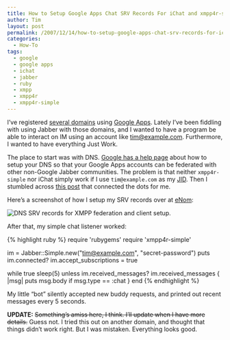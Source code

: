 ```yaml
---
title: How to Setup Google Apps Chat SRV Records For iChat and xmpp4r-simple
author: Tim
layout: post
permalink: /2007/12/14/how-to-setup-google-apps-chat-srv-records-for-ichat-and-xmpp4r-simple/
categories:
  - How-To
tags:
  - google
  - google apps
  - ichat
  - jabber
  - ruby
  - xmpp
  - xmpp4r
  - xmpp4r-simple
---
```

I&#8217;ve registered [several domains][1] using [Google Apps][2]. Lately I&#8217;ve been fiddling with using Jabber with those domains, and I wanted to have a program be able to interact on IM using an account like tim@example.com. Furthermore, I wanted to have everything Just Work.

The place to start was with DNS. [Google has a help page][3] about how to setup your DNS so that your Google Apps accounts can be federated with other non-Google Jabber communities. The problem is that neither `xmpp4r-simple` nor iChat simply work if I use `tim@example.com` as my [JID][4]. Then I stumbled across [this post][5] that connected the dots for me.

Here&#8217;s a screenshot of how I setup my SRV records over at [eNom][1]:

![DNS SRV records for XMPP federation and client setup.][6]

After that, my simple chat listener worked:

{% highlight ruby %}
require 'rubygems'
require 'xmpp4r-simple'

im = Jabber::Simple.new("tim@example.com", "secret-password")
puts im.connected?
im.accept_subscriptions = true

while true
  sleep(5) unless im.received_messages?
  im.received_messages { |msg| puts msg.body if msg.type == :chat }
end
{% endhighlight %}

My little &#8220;bot&#8221; silently accepted new buddy requests, and printed out recent messages every 5 seconds.

<b>UPDATE:</b> <del>Something&#8217;s amiss here, I think. I&#8217;ll update when I have more details.</del> Guess not.  I tried this out on another domain, and thought that things didn&#8217;t work right.  But I was mistaken.  Everything looks good.

 [1]: http://timshadel.com/2007/02/18/standing-up-against-the-sleaze/
 [2]: http://www.google.com/a/
 [3]: http://www.google.com/support/a/bin/answer.py?answer=60227&hl=en
 [4]: http://www.google.com/search?client=safari&rls=en-us&q=define:JID&ie=UTF-8&oe=UTF-8
 [5]: http://checksum.org/article/google_talk_for_google_apps_srv_records/
 [6]: http://timshadel.com/wp-content/uploads/2007/12/2110015204_17b478a06c_o.png
